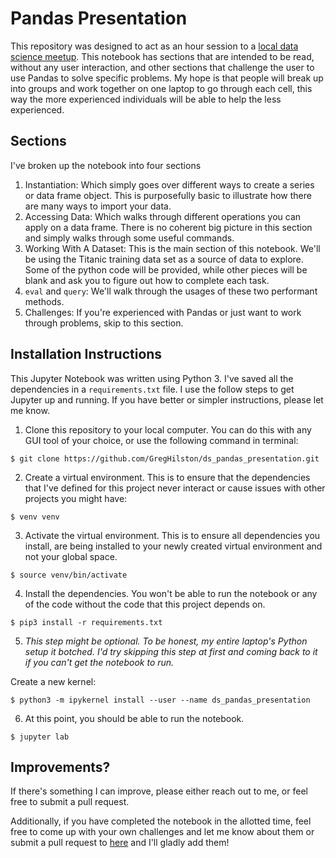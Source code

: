 # Pandas Presentation

This repository was designed to act as an hour session to a [local data science meetup](). This notebook has sections that are intended to be read, without any user interaction, and other sections that challenge the user to use Pandas to solve specific problems. My hope is that people will break up into groups and work together on one laptop to go through each cell, this way the more experienced individuals will be able to help the less experienced.

## Sections

I've broken up the notebook into four sections

1. Instantiation: Which simply goes over different ways to create a series or data frame object. This is purposefully basic to illustrate how there are many ways to import your data.
2. Accessing Data: Which walks through different operations you can apply on a data frame. There is no coherent big picture in this section and simply walks through some useful commands.
3. Working With A Dataset: This is the main section of this notebook. We'll be using the Titanic training data set as a source of data to explore. Some of the python code will be provided, while other pieces will be blank and ask you to figure out how to complete each task.
4. `eval` and `query`: We'll walk through the usages of these two performant methods.
5. Challenges: If you're experienced with Pandas or just want to work through problems, skip to this section.

## Installation Instructions

This Jupyter Notebook was written using Python 3. I've saved all the dependencies in a `requirements.txt` file. I use the follow steps to get Jupyter up and running. If you have better or simpler instructions, please let me know.

1. Clone this repository to your local computer. You can do this with any GUI tool of your choice, or use the following command in terminal:

  `$ git clone https://github.com/GregHilston/ds_pandas_presentation.git`

2. Create a virtual environment. This is to ensure that the dependencies that I've defined for this project never interact or cause issues with other projects you might have:

  `$ venv venv`

3. Activate the virtual environment. This is to ensure all dependencies you install, are being installed to your newly created virtual environment and not your global space.

 `$ source venv/bin/activate`

4. Install the dependencies. You won't be able to run the notebook or any of the code without the code that this project depends on.

 `$ pip3 install -r requirements.txt`

5. _This step might be optional. To be honest, my entire laptop's Python setup it botched. I'd try skipping this step at first and coming back to it if you can't get the notebook to run._
  
  Create a new kernel:

  `$ python3 -m ipykernel install --user --name ds_pandas_presentation`

6. At this point, you should be able to run the notebook. 

  `$ jupyter lab`

## Improvements?

If there's something I can improve, please either reach out to me, or feel free to submit a pull request.

Additionally, if you have completed the notebook in the allotted time, feel free to come up with your own challenges and let me know about them or submit a pull request to [here]() and I'll gladly add them!